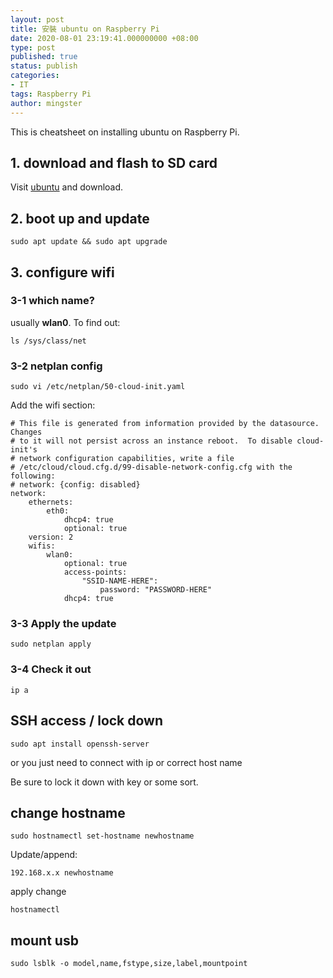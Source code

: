 ```yaml
---
layout: post
title: 安裝 ubuntu on Raspberry Pi
date: 2020-08-01 23:19:41.000000000 +08:00
type: post
published: true
status: publish
categories:
- IT
tags: Raspberry Pi
author: mingster
---
```


This is cheatsheet on installing ubuntu on Raspberry Pi.

## 1. download and flash to SD card

Visit [ubuntu](https://ubuntu.com/download/raspberry-pi) and download.

## 2. boot up and update

```
sudo apt update && sudo apt upgrade
```

## 3. configure wifi

### 3-1 which name?  

usually <b>wlan0</b>.  To find out: 

```
ls /sys/class/net
```

### 3-2 netplan config

```
sudo vi /etc/netplan/50-cloud-init.yaml
```

Add the wifi section:

```
# This file is generated from information provided by the datasource.  Changes
# to it will not persist across an instance reboot.  To disable cloud-init's
# network configuration capabilities, write a file
# /etc/cloud/cloud.cfg.d/99-disable-network-config.cfg with the following:
# network: {config: disabled}
network:
    ethernets:
        eth0:
            dhcp4: true
            optional: true
    version: 2
    wifis:
        wlan0:
            optional: true
            access-points:
                "SSID-NAME-HERE":
                    password: "PASSWORD-HERE"
            dhcp4: true
```

### 3-3 Apply the update

```
sudo netplan apply
```

### 3-4 Check it out

```
ip a
```


## SSH access / lock down

```
sudo apt install openssh-server
```

or you just need to connect with ip or correct host name

Be sure to lock it down with key or some sort.

## change hostname

```
sudo hostnamectl set-hostname newhostname
```

Update/append:

```
192.168.x.x	newhostname
```

apply change

```
hostnamectl
```


## mount usb

```
sudo lsblk -o model,name,fstype,size,label,mountpoint
```